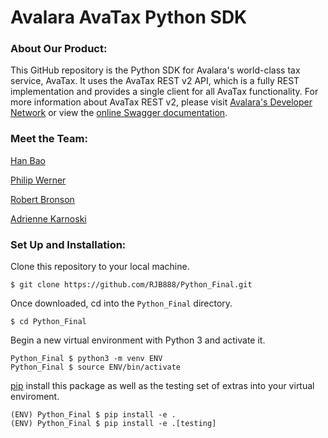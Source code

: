 # Avalara AvaTax Python SDK


### About Our Product:
This GitHub repository is the Python SDK for Avalara's world-class tax service, AvaTax.  It uses the AvaTax REST v2 API, which is a fully REST implementation and provides a single client for all AvaTax functionality.  For more information about AvaTax REST v2, please visit [Avalara's Developer Network](http://developer.avalara.com/) or view the [online Swagger documentation](https://sandbox-rest.avatax.com/swagger/ui/index.html).



### Meet the Team:

[Han Bao](https://github.com/han8909227)

[Philip Werner](https://github.com/philipwerner)

[Robert Bronson](https://github.com/RJB888)

[Adrienne Karnoski](https://github.com/adriennekarnoski)

### Set Up and Installation:

Clone this repository to your local machine.
```
$ git clone https://github.com/RJB888/Python_Final.git
```
Once downloaded, cd into the ```Python_Final``` directory.
```
$ cd Python_Final
```
Begin a new virtual environment with Python 3 and activate it.
```
Python_Final $ python3 -m venv ENV
Python_Final $ source ENV/bin/activate
```
[pip](https://pip.pypa.io/en/stable) install this package as well as the testing set of extras into your virtual enviroment.
```
(ENV) Python_Final $ pip install -e .
(ENV) Python_Final $ pip install -e .[testing]
```